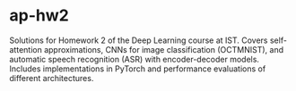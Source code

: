 # ap-hw2
Solutions for Homework 2 of the Deep Learning course at IST. Covers self-attention approximations, CNNs for image classification (OCTMNIST), and automatic speech recognition (ASR) with encoder-decoder models. Includes implementations in PyTorch and performance evaluations of different architectures.
